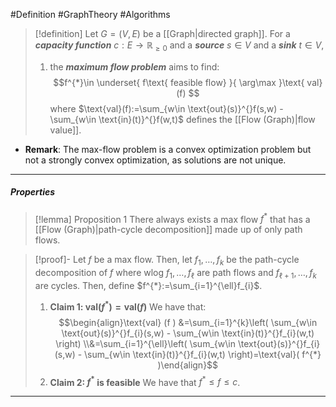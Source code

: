 #Definition #GraphTheory #Algorithms 

> [!definition]
> Let $G=(V,E)$ be a [[Graph|directed graph]]. For a ***capacity function*** $c:E\to \mathbb{R}_{\geq 0}$ and a ***source*** $s\in V$ and a ***sink*** $t\in V$, 
> 1. the ***maximum flow problem*** aims to find: $$f^{*}\in \underset{ f\text{ feasible flow} }{ \arg\max }\text{ val}(f) $$where $\text{val}(f):=\sum_{w\in \text{out}(s)}^{}f(s,w) - \sum_{w\in \text{in}(t)}^{}f(w,t)$ defines the [[Flow (Graph)|flow value]].
- **Remark**: The max-flow problem is a convex optimization problem but not a strongly convex optimization, as solutions are not unique.
---
##### Properties
> [!lemma] Proposition 1
> There always exists a max flow $f^{*}$ that has a [[Flow (Graph)|path-cycle decomposition]] made up of only path flows. 

> [!proof]-
> Let $f$ be a max flow. Then, let $f_{1},\dots,f_{k}$ be the path-cycle decomposition of $f$ where wlog $f_{1},\dots,f_{\ell}$ are path flows and $f_{\ell+1},\dots,f_{k}$ are cycles. Then, define $f^{*}:=\sum_{i=1}^{\ell}f_{i}$. 
> 1. **Claim 1: $\text{val}( f^{*} )=\text{val} (f )$**
>    We have that: $$\begin{align}\text{val} (f ) &=\sum_{i=1}^{k}\left( \sum_{w\in \text{out}(s)}^{}f_{i}(s,w) - \sum_{w\in \text{in}(t)}^{}f_{i}(w,t) \right) \\&=\sum_{i=1}^{\ell}\left( \sum_{w\in \text{out}(s)}^{}f_{i}(s,w) - \sum_{w\in \text{in}(t)}^{}f_{i}(w,t) \right)=\text{val}( f^{*} )\end{align}$$
> 2. **Claim 2: $f^{*}$ is feasible**
>    We have that $f^{*}\leq f\leq c$.
---
